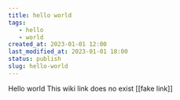 ```yaml
---
title: hello world
tags: 
   - hello
   - world
created_at: 2023-01-01 12:00
last_modified_at: 2023-01-01 18:00
status: publish
slug: hello-world
---
```


Hello world This wiki link does no exist [[fake link]]
